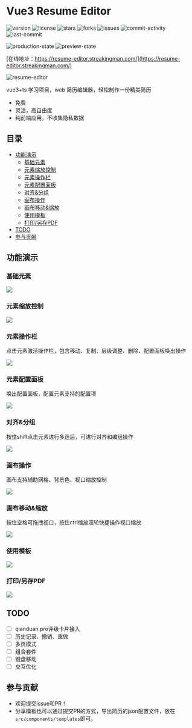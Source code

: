 # Vue3 Resume Editor

![version](https://img.shields.io/github/package-json/v/StreakingMan/vue3-resume-editor)
![license](https://img.shields.io/github/license/StreakingMan/vue3-resume-editor)
![stars](https://img.shields.io/github/stars/StreakingMan/vue3-resume-editor?style=social)
![forks](https://img.shields.io/github/forks/StreakingMan/vue3-resume-editor?style=social)
![issues](https://img.shields.io/github/issues/StreaKingman/vue3-resume-editor)
![commit-activity](https://img.shields.io/github/commit-activity/m/StreakingMan/vue3-resume-editor)
![last-commit](https://img.shields.io/github/last-commit/StreakingMan/vue3-resume-editor)

![production-state](https://img.shields.io/github/deployments/StreakingMan/vue3-resume-editor/Production?label=proccution%20state)
![preview-state](https://img.shields.io/github/deployments/StreakingMan/vue3-resume-editor/Preview?label=preview%20state)

[在线地址：https://resume-editor.streakingman.com/](https://resume-editor.streakingman.com/)

![resume-editor](src/assets/previews/app.png)

vue3+ts 学习项目，web 简历编辑器，轻松制作一份精美简历

- 免费
- 灵活，高自由度
- 纯前端应用，不收集隐私数据

## 目录
- [功能演示](#功能演示)
  - [基础元素](#基础元素)
  - [元素缩放控制](#元素缩放控制)
  - [元素操作栏](#元素操作栏)
  - [元素配置面板](#元素配置面板)
  - [对齐&分组](#对齐&分组)
  - [画布操作](#画布操作)
  - [画布移动&缩放](#画布移动&缩放)
  - [使用模板](#使用模板)
  - [打印/另存PDF](#打印/另存PDF)
- [TODO](#TODO)
- [参与贡献](#参与贡献)

## 功能演示

### 基础元素

![](src/assets/previews/drag-material.gif)

### 元素缩放控制

![](src/assets/previews/resize-material.gif)

### 元素操作栏

点击元素激活操作栏，包含移动、复制、层级调整、删除、配置面板唤出操作

![](src/assets/previews/operte-material.gif)

### 元素配置面板

唤出配置面板，配置元素支持的配置项

![](src/assets/previews/config-panel.gif)

### 对齐&分组

按住shift点击元素进行多选后，可进行对齐和编组操作

![](src/assets/previews/align-and-group.gif)

### 画布操作

画布支持辅助网格、背景色、视口缩放控制

![](src/assets/previews/page-operate.gif)

### 画布移动&缩放

按住空格可拖拽视口，按住ctrl缩放滚轮快捷操作视口缩放

![](src/assets/previews/paper-move-resize.gif)

### 使用模板

![](src/assets/previews/use-template.gif)

### 打印/另存PDF

![](src/assets/previews/print.gif)

## TODO

- [ ] qianduan.pro评级卡片接入
- [ ] 历史记录、撤销、重做
- [ ] 多页模式
- [ ] 组合套件
- [ ] 键盘移动
- [ ] 交互优化

## 参与贡献

- 欢迎提交issue和PR！
- 分享模板也可以通过提交PR的方式，导出简历的json配置文件，放在```src/components/templates```即可。
